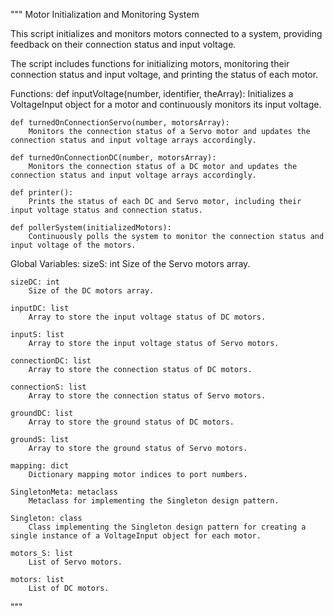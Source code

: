 """
Motor Initialization and Monitoring System

This script initializes and monitors motors connected to a system, providing feedback on their connection status and input voltage.

The script includes functions for initializing motors, monitoring their connection status and input voltage, and printing the status of each motor.

Functions:
    def inputVoltage(number, identifier, theArray):
        Initializes a VoltageInput object for a motor and continuously monitors its input voltage.
    
    def turnedOnConnectionServo(number, motorsArray):
        Monitors the connection status of a Servo motor and updates the connection status and input voltage arrays accordingly.

    def turnedOnConnectionDC(number, motorsArray):
        Monitors the connection status of a DC motor and updates the connection status and input voltage arrays accordingly.

    def printer():
        Prints the status of each DC and Servo motor, including their input voltage status and connection status.

    def pollerSystem(initializedMotors):
        Continuously polls the system to monitor the connection status and input voltage of the motors.

Global Variables:
    sizeS: int
        Size of the Servo motors array.

    sizeDC: int
        Size of the DC motors array.

    inputDC: list
        Array to store the input voltage status of DC motors.

    inputS: list
        Array to store the input voltage status of Servo motors.

    connectionDC: list
        Array to store the connection status of DC motors.

    connectionS: list
        Array to store the connection status of Servo motors.

    groundDC: list
        Array to store the ground status of DC motors.

    groundS: list
        Array to store the ground status of Servo motors.

    mapping: dict
        Dictionary mapping motor indices to port numbers.

    SingletonMeta: metaclass
        Metaclass for implementing the Singleton design pattern.

    Singleton: class
        Class implementing the Singleton design pattern for creating a single instance of a VoltageInput object for each motor.

    motors_S: list
        List of Servo motors.

    motors: list
        List of DC motors.
"""
